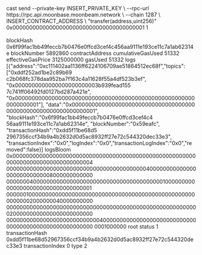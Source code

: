 <div id="termynal" data-termynal>
    <span data-ty="input"><span class="file-path"></span>cast send --private-key INSERT_PRIVATE_KEY \
--rpc-url https://rpc.api.moonbase.moonbeam.network \
--chain 1287 \
INSERT_CONTRACT_ADDRESS \
"transfer(address,uint256)" 0x0000000000000000000000000000000000000001 1</span>
    <br>
    <br>
    <span data-ty>blockHash               0x6f99fac1bb49feccb7b0476e0ffcd3cef4c456aa9111e193ce11c7a1ab62314e</span>
    <span data-ty>blockNumber             5892860</span>
    <span data-ty>contractAddress</span>
    <span data-ty>cumulativeGasUsed       51332</span>
    <span data-ty>effectiveGasPrice       3125000000</span>
    <span data-ty>gasUsed                 51332</span>
    <span data-ty>logs                    [{"address":"0xc111402aa1136ff6224106709ae51864512ec68f","topics":["0xddf252ad1be2c89b69
    c2b068fc378daa952ba7f163c4a11628f55a4df523b3ef",
    "0x0000000000000000000000003b939fead155
    7c741ff06492fd0127bd287a421e",
    "0x0000000000000000000000000000000000000000000000000000000000000001"],
    "data":"0x0000000000000000000000000000000000000
    000000000000000000000000001",
    "blockHash":"0x6f99fac1bb49feccb7b0476e0ffcd3cef4c4
    56aa9111e193ce11c7a1ab62314e",
    "blockNumber":"0x59eafc",
    "transactionHash":"0xdd5f11be68d5
    2967356ccf34b9a4b2632d0d5ac8932ff27e72c544320dec33e3",
    "transactionIndex":"0x0","logIndex":"0x0","transactionLogIndex":"0x0","removed":false}]</span>
    <span data-ty>logsBloom               0x000000000000000000000000000000000000000000000000000000000000000000000000000000004
    00000000000000000000000000000000000000000040000000000000000000000000008000000000000
    00000004000000000000000000000000000000000000000100000000000000000000000000000000001
    00000010000000000000000000000000000000000000000000000000000000002000000040000000000
    00000000000000000000000000000000000000000000000000000000002000000000000000000000000
    00000000000000000000000000004000000000000000000000000000000000000000000000000000000
    0001000000</span>
    <span data-ty>root</span>
    <span data-ty>status                  1</span>
    <span data-ty>transactionHash         0xdd5f11be68d52967356ccf34b9a4b2632d0d5ac8932ff27e72c544320dec33e3</span>
    <span data-ty>transactionIndex        0</span>
    <span data-ty>type                    2</span>
</div>